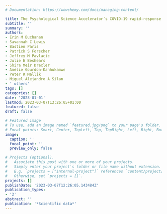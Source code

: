 ```yaml
---
# Documentation: https://wowchemy.com/docs/managing-content/

title: The Psychological Science Accelerator’s COVID-19 rapid-response dataset
subtitle: ''
summary: ''
authors:
- Erin M Buchanan
- Savannah C Lewis
- Bastien Paris
- Patrick S Forscher
- Jeffrey M Pavlacic
- Julie E Beshears
- Shira Meir Drexler
- Amélie Gourdon-Kanhukamwe
- Peter R Mallik
- Miguel Alejandro A Silan
- ' others'
tags: []
categories: []
date: '2023-01-01'
lastmod: 2023-03-07T13:26:05+01:00
featured: false
draft: false

# Featured image
# To use, add an image named `featured.jpg/png` to your page's folder.
# Focal points: Smart, Center, TopLeft, Top, TopRight, Left, Right, BottomLeft, Bottom, BottomRight.
image:
  caption: ''
  focal_point: ''
  preview_only: false

# Projects (optional).
#   Associate this post with one or more of your projects.
#   Simply enter your project's folder or file name without extension.
#   E.g. `projects = ["internal-project"]` references `content/project/deep-learning/index.md`.
#   Otherwise, set `projects = []`.
projects: []
publishDate: '2023-03-07T12:26:05.143484Z'
publication_types:
- '2'
abstract: ''
publication: '*Scientific data*'
---
```

